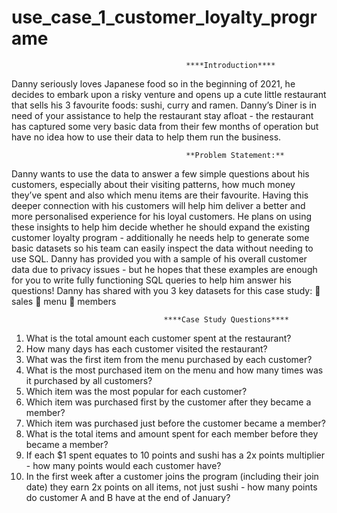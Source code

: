 # use_case_1_customer_loyalty_programe

                                                                
                                           ****Introduction****
                                           
Danny seriously loves Japanese food so in the beginning of 2021, he decides to embark upon a 
risky venture and opens up a cute little restaurant that sells his 3 favourite foods: sushi, curry 
and ramen. 
Danny’s Diner is in need of your assistance to help the restaurant stay afloat - the restaurant 
has captured some very basic data from their few months of operation but have no idea how 
to use their data to help them run the business. 


                                           
                                           **Problem Statement:**
                                           
                                           
Danny wants to use the data to answer a few simple questions about his customers, especially 
about their visiting patterns, how much money they’ve spent and also which menu items are 
their favourite. Having this deeper connection with his customers will help him deliver a better 
and more personalised experience for his loyal customers. 
He plans on using these insights to help him decide whether he should expand the existing 
customer loyalty program - additionally he needs help to generate some basic datasets so his 
team can easily inspect the data without needing to use SQL. 
Danny has provided you with a sample of his overall customer data due to privacy issues - but 
he hopes that these examples are enough for you to write fully functioning SQL queries to help 
him answer his questions! 
Danny has shared with you 3 key datasets for this case study: 
 sales 
 menu 
 members 



                                      ****Case Study Questions****
                                      
                                     
1) What is the total amount each customer spent at the restaurant? 
2) How many days has each customer visited the restaurant? 
3) What was the first item from the menu purchased by each customer? 
4) What is the most purchased item on the menu and how many times was it purchased by all 
customers? 
5) Which item was the most popular for each customer? 
6) Which item was purchased first by the customer after they became a member? 
7) Which item was purchased just before the customer became a member? 
8) What is the total items and amount spent for each member before they became a 
member? 
9) If each $1 spent equates to 10 points and sushi has a 2x points multiplier - how many points 
would each customer have? 
10) In the first week after a customer joins the program (including their join date) they earn 
2x points on all items, not just sushi - how many points do customer A and B have at the 
end of January? 
